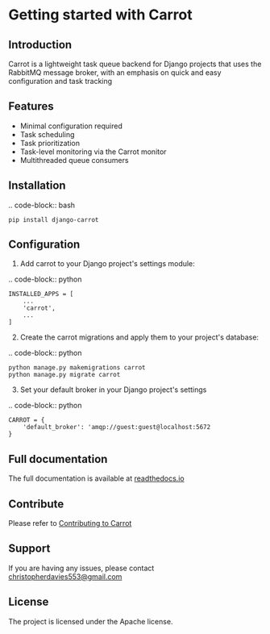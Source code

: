Getting started with Carrot
===========================

Introduction
------------

Carrot is a lightweight task queue backend for Django projects that uses the RabbitMQ message broker, with an emphasis
on quick and easy configuration and task tracking

Features
--------

- Minimal configuration required
- Task scheduling
- Task prioritization
- Task-level monitoring via the Carrot monitor
- Multithreaded queue consumers

Installation
------------

.. code-block:: bash

    pip install django-carrot


Configuration
-------------

1. Add carrot to your Django project's settings module:

.. code-block:: python

    INSTALLED_APPS = [
        ...
        'carrot',
        ...
    ]


2. Create the carrot migrations and apply them to your project's database:

.. code-block:: python

    python manage.py makemigrations carrot
    python manage.py migrate carrot

3. Set your default broker in your Django project's settings

.. code-block:: python

    CARROT = {
        'default_broker': 'amqp://guest:guest@localhost:5672
    }


Full documentation
------------------

The full documentation is available at [readthedocs.io](http://django-carrot.readthedocs.io/en/latest/index.html>)

Contribute
----------

Please refer to [Contributing to Carrot](https://github.com/chris104957/django-carrot/blob/master/CONTRIBUTING.md>)

Support
-------

If you are having any issues, please contact christopherdavies553@gmail.com

License
-------

The project is licensed under the Apache license.
